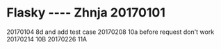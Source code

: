 Flasky ---- Zhnja 20170101
======
20170104
8d and add test case
20170208
10a
before request don't work
20170214
10B
20170226
11A